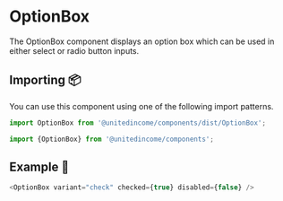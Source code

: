 # OptionBox

The OptionBox component displays an option box which can be used in either select or radio button inputs.

## Importing 📦

You can use this component using one of the following import patterns.

```javascript
import OptionBox from '@unitedincome/components/dist/OptionBox';
```

```javascript
import {OptionBox} from '@unitedincome/components';
```

## Example 🚀

```javascript
<OptionBox variant="check" checked={true} disabled={false} />
```
